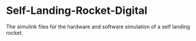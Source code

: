 # Self-Landing-Rocket-Digital
The simulink files for the hardware and software simulation of a self landing rocket.
